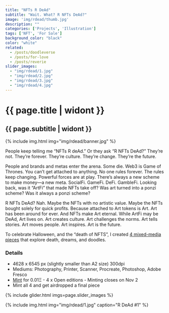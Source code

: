 ```yaml
---
title: "NFTs R DeAd"
subtitle: "Wait. What? R NFTs DeAd?"
image: 'img/rdead/thumb.jpg'
description: ""
categories: ['Projects', 'Illustration']
tags: ['NFT', 'For Sale']
background_color: "black"
color: "white"
related:
  - /posts/doodleverse
  - /posts/for-love
  - /posts/reverie
slider_images:
  - "img/rdead/1.jpg"
  - "img/rdead/2.jpg"
  - "img/rdead/3.jpg"
  - "img/rdead/4.jpg"
---
```

# {{ page.title | widont }}
## {{ page.subtitle | widont }}

{% include img.html img="img/rdead/banner.jpg" %}

People keep telling me “NFTs R deAd.” Or they ask “R NFTs DeAd?” They’re not. They’re forever. They’re culture. They’re change. They’re the future.

People and brands and metas enter the arena. Some die. Web3 is Game of Thrones. You can’t get attached to anything. No one rules forever. The rules keep changing. Powerful forces are at play. There’s always a new scheme to make money—a new meta. SocialFi. GameFi. DeFi. GambleFi. Looking back, was it “ArtFi” that made NFTs take off? Was art turned into a ponzi scheme? Was it always a ponzi scheme?

R NFTs DeAd? Nah. Maybe the NFTs with no artistic value. Maybe the NFTs bought solely for quick profits. Because attached to Art tokens is Art. Art has been around for ever. And NFTs make Art eternal. While ArtFi may be DeAd, Art lives on. Art creates culture. Art challenges the norms. Art tells stories. Art moves people. Art inspires. Art is the future.

To celebrate Halloween, and the “death of NFTS”, I created [4 mixed-media pieces](https://ttkb.me/rdead) that explore death, dreams, and doodles.

### Details
- 4628 x 6545 px (slightly smaller than A2 size) 300dpi
- Mediums: Photography, Printer, Scanner, Procreate, Photoshop, Adobe Fresco
- [Mint](https://ttkb.me/rdead) for 0.01Ξ
- 4 x Open editions
- Minting closes on Nov 2
- Mint all 4 and get airdropped a final piece

{% include glider.html imgs=page.slider_images %}

{% include img.html img="img/rdead/1.jpg" caption="R DeAd #1" %}